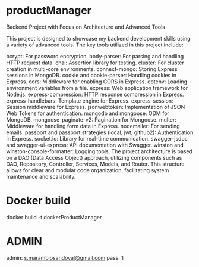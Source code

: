 ﻿# productManager

Backend Project with Focus on Architecture and Advanced Tools

This project is designed to showcase my backend development skills using a variety of advanced tools. The key tools utilized in this project include:

bcrypt: For password encryption.
body-parser: For parsing and handling HTTP request data.
chai: Assertion library for testing.
cluster: For cluster creation in multi-core environments.
connect-mongo: Storing Express sessions in MongoDB.
cookie and cookie-parser: Handling cookies in Express.
cors: Middleware for enabling CORS in Express.
dotenv: Loading environment variables from a file.
express: Web application framework for Node.js.
express-compression: HTTP response compression in Express.
express-handlebars: Template engine for Express.
express-session: Session middleware for Express.
jsonwebtoken: Implementation of JSON Web Tokens for authentication.
mongodb and mongoose: ODM for MongoDB.
mongoose-paginate-v2: Pagination for Mongoose.
multer: Middleware for handling form data in Express.
nodemailer: For sending emails.
passport and passport strategies (local, jwt, github2): Authentication in Express.
socket.io: Library for real-time communication.
swagger-jsdoc and swagger-ui-express: API documentation with Swagger.
winston and winston-console-formatter: Logging tools.
The project architecture is based on a DAO (Data Access Object) approach, utilizing components such as DAO, Repository, Controller, Services, Models, and Router. This structure allows for clear and modular code organization, facilitating system maintenance and scalability.

# Docker build
docker build -t dockerProductManager

# ADMIN 
admin: s.marambiosandoval@gmail.com
pass: 1
